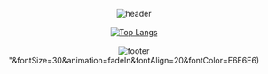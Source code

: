 <div align="center">
  
![header](https://capsule-render.vercel.app/api?type=slice&color=timeGradient&height=150&section=header&text=Hugh's&fontSize=30&animation=fadeIn&fontAlign=80&fontColor=E6E6E6)
<br><br>
[![Top Langs](https://github-readme-stats.vercel.app/api/top-langs/?username=hugh-eu)](https://github.com/hugh-eu/github-readme-stats)
<br><br>
![footer](https://capsule-render.vercel.app/api?type=slice&color=timeGradient&height=150&section=footer&text=":)"&fontSize=30&animation=fadeIn&fontAlign=20&fontColor=E6E6E6)
  
</div>

